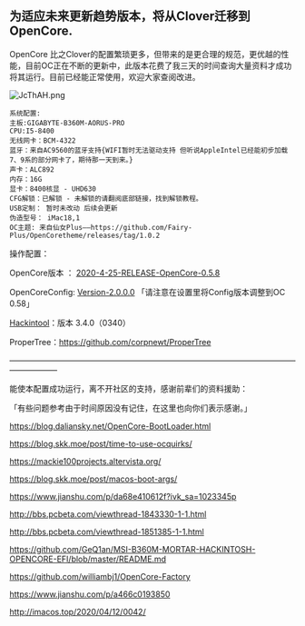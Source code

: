 ## 为适应未来更新趋势版本，将从Clover迁移到OpenCore.

OpenCore 比之Clover的配置繁琐更多，但带来的是更合理的规范，更优越的性能，目前OC正在不断的更新中，此版本花费了我三天的时间查询大量资料才成功将其运行。目前已经能正常使用，欢迎大家查阅改进。

![JcThAH.png](https://s1.ax1x.com/2020/04/26/JcThAH.png)

```
系统配置:
主板:GIGABYTE-B360M-AORUS-PRO
CPU:I5-8400
无线网卡：BCM-4322
蓝牙：来自AC9560的蓝牙支持{WIFI暂时无法驱动支持 但听说AppleIntel已经能初步加载7、9系的部分网卡了，期待那一天到来。}
声卡：ALC892
内存：16G
显卡：8400核显 - UHD630
CFG解锁：已解锁 - 未解锁的请翻阅底部链接，找到解锁教程。
USB定制： 暂时未改动 后续会更新
伪造型号： iMac18,1
OC主题: 来自仙女Plus——https://github.com/Fairy-Plus/OpenCoretheme/releases/tag/1.0.2
```

操作配置：

OpenCore版本 ： [2020-4-25-RELEASE-OpenCore-0.5.8](https://github.com/williambj1/OpenCore-Factory/releases/tag/2020-04-25)

OpenCoreConfig:  [Version-2.0.0.0](https://mackie100projects.altervista.org/occ-changelog-version-2-0-0-0/) 「请注意在设置里将Config版本调整到OC 0.58」

[Hackintool](https://github.com/headkaze/Hackintool)：版本 3.4.0（0340）

ProperTree：https://github.com/corpnewt/ProperTree

——————————————————————————————————————————

能使本配置成功运行，离不开社区的支持，感谢前辈们的资料援助：

「有些问题参考由于时间原因没有记住，在这里也向你们表示感谢。」

https://blog.daliansky.net/OpenCore-BootLoader.html

https://blog.skk.moe/post/time-to-use-ocquirks/

https://mackie100projects.altervista.org/

https://blog.skk.moe/post/macos-boot-args/

https://www.jianshu.com/p/da68e410612f?ivk_sa=1023345p

http://bbs.pcbeta.com/viewthread-1843330-1-1.html

http://bbs.pcbeta.com/viewthread-1851385-1-1.html

https://github.com/GeQ1an/MSI-B360M-MORTAR-HACKINTOSH-OPENCORE-EFI/blob/master/README.md

https://github.com/williambj1/OpenCore-Factory

https://www.jianshu.com/p/a466c0193850

http://imacos.top/2020/04/12/0042/